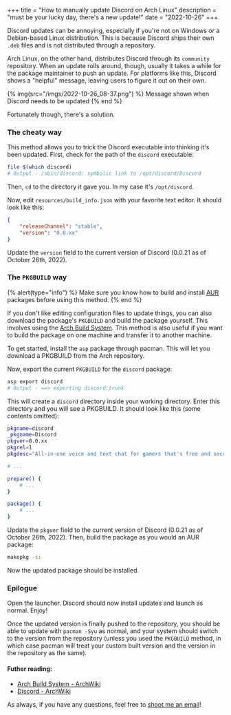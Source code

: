 +++
title = "How to manually update Discord on Arch Linux"
description = "must be your lucky day, there's a new update!"
date = "2022-10-26"
+++

Discord updates can be annoying, especially if you're not on Windows or a Debian-based Linux distribution. This is because Discord ships their own `.deb` files and is not distributed through a repository.

Arch Linux, on the other hand, distributes Discord through its `community` repository. When an update rolls around, though, usually it takes a while for the package maintainer to push an update. For platforms like this, Discord shows a "helpful" message, leaving users to figure it out on their own.

{% img(src="/imgs/2022-10-26_08-37.png") %}
Message shown when Discord needs to be updated
{% end %} 

Fortunately though, there's a solution.

### The cheaty way

This method allows you to trick the Discord executable into thinking it's been updated. First, check for the path of the `discord` executable:

```sh
file $(which discord)
# Output - /sbin/discord: symbolic link to /opt/discord/Discord
```

Then, `cd` to the directory it gave you. In my case it's `/opt/discord`.

Now, edit `resources/build_info.json` with your favorite text editor. It should look like this:

```json
{
    "releaseChannel": "stable",
    "version": "0.0.xx"
}
```

Update the `version` field to the current version of Discord (0.0.21 as of October 26th, 2022).

### The `PKGBUILD` way

{% alert(type="info") %}
Make sure you know how to build and install [AUR](https://aur.archlinux.org/) packages before using this method.
{% end %}

If you don't like editing configuration files to update things, you can also download the package's `PKGBUILD` and build the package yourself. This involves using the [Arch Build System](https://wiki.archlinux.org/title/Arch_Build_System). This method is also useful if you want to build the package on one machine and transfer it to another machine.


To get started, install the `asp` package through pacman. This will let you download a PKGBUILD from the Arch repository.

Now, export the current `PKGBUILD` for the `discord` package:

```sh
asp export discord
# Output - ==> exporting discord:trunk
```

This will create a `discord` directory inside your working directory. Enter this directory and you will see a PKGBUILD. It should look like this (some contents omitted):

```sh
pkgname=discord
_pkgname=Discord
pkgver=0.0.xx
pkgrel=1
pkgdesc="All-in-one voice and text chat for gamers that's free and secure."

# ...

prepare() {
    # ...
}

package() {
    # ...
}
```

Update the `pkgver` field to the current version of Discord (0.0.21 as of October 26th, 2022). Then, build the package as you would an AUR package:

```sh
makepkg -si
```

Now the updated package should be installed.

### Epilogue

Open the launcher. Discord should now install updates and launch as normal. Enjoy!

Once the updated version is finally pushed to the repository, you should be able to update with `pacman -Syu` as normal, and your system should switch to the version from the repository (unless you used the `PKGBUILD` method, in which case pacman will treat your custom built version and the version in the repository as the same).

#### Futher reading:

 - [Arch Build System - ArchWiki](https://wiki.archlinux.org/title/Arch_Build_System#Retrieve_PKGBUILD_source)
 - [Discord - ArchWiki](https://wiki.archlinux.org/title/Discord#Discord_asks_for_an_update_not_yet_available_in_the_repository)

As always, if you have any questions, feel free to [shoot me an email](mailto:yash@karx.xyz)!

